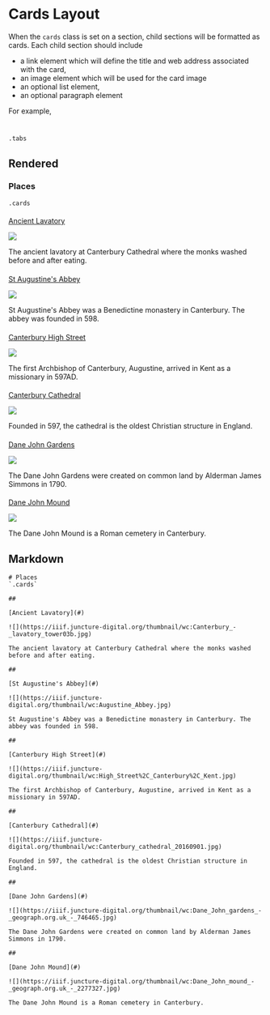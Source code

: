 # Cards Layout

When the `cards` class is set on a section, child sections will be formatted as cards.  Each child section should include 

- a link element which will define the title and web address associated with the card, 
- an image element which will be used for the card image
- an optional list element,
- an optional paragraph element

For example,

#
`.tabs`

## Rendered

### Places 
`.cards`

####

[Ancient Lavatory](#)

![](https://iiif.juncture-digital.org/thumbnail/wc:Canterbury_-_lavatory_tower03b.jpg)

The ancient lavatory at Canterbury Cathedral where the monks washed before and after eating.

####

[St Augustine's Abbey](#)

![](https://iiif.juncture-digital.org/thumbnail/wc:Augustine_Abbey.jpg)

St Augustine's Abbey was a Benedictine monastery in Canterbury. The abbey was founded in 598.

####

[Canterbury High Street](#)

![](https://iiif.juncture-digital.org/thumbnail/wc:High_Street%2C_Canterbury%2C_Kent.jpg)

The first Archbishop of Canterbury, Augustine, arrived in Kent as a missionary in 597AD. 

####

[Canterbury Cathedral](#)

![](https://iiif.juncture-digital.org/thumbnail/wc:Canterbury_cathedral_20160901.jpg)

Founded in 597, the cathedral is the oldest Christian structure in England.

####

[Dane John Gardens](#)

![](https://iiif.juncture-digital.org/thumbnail/wc:Dane_John_gardens_-_geograph.org.uk_-_746465.jpg)

The Dane John Gardens were created on common land by Alderman James Simmons in 1790.

####

[Dane John Mound](#)

![](https://iiif.juncture-digital.org/thumbnail/wc:Dane_John_mound_-_geograph.org.uk_-_2277327.jpg)

The Dane John Mound is a Roman cemetery in Canterbury.

## Markdown

```markup
# Places 
`.cards`

##

[Ancient Lavatory](#)

![](https://iiif.juncture-digital.org/thumbnail/wc:Canterbury_-_lavatory_tower03b.jpg)

The ancient lavatory at Canterbury Cathedral where the monks washed before and after eating.

##

[St Augustine's Abbey](#)

![](https://iiif.juncture-digital.org/thumbnail/wc:Augustine_Abbey.jpg)

St Augustine's Abbey was a Benedictine monastery in Canterbury. The abbey was founded in 598.

##

[Canterbury High Street](#)

![](https://iiif.juncture-digital.org/thumbnail/wc:High_Street%2C_Canterbury%2C_Kent.jpg)

The first Archbishop of Canterbury, Augustine, arrived in Kent as a missionary in 597AD. 

##

[Canterbury Cathedral](#)

![](https://iiif.juncture-digital.org/thumbnail/wc:Canterbury_cathedral_20160901.jpg)

Founded in 597, the cathedral is the oldest Christian structure in England.

##

[Dane John Gardens](#)

![](https://iiif.juncture-digital.org/thumbnail/wc:Dane_John_gardens_-_geograph.org.uk_-_746465.jpg)

The Dane John Gardens were created on common land by Alderman James Simmons in 1790.

##

[Dane John Mound](#)

![](https://iiif.juncture-digital.org/thumbnail/wc:Dane_John_mound_-_geograph.org.uk_-_2277327.jpg)

The Dane John Mound is a Roman cemetery in Canterbury.

```
